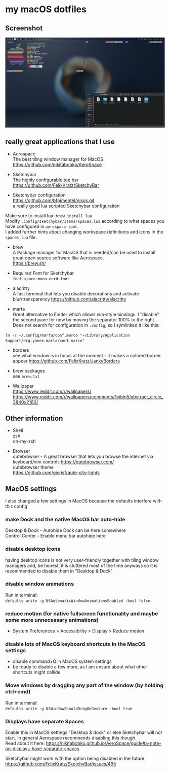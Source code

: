 # my macOS dotfiles

## Screenshot
<p align="center">
  <img src="rice.png" />
</p>

## really great applications that I use

- Aerospace  
The best tiling window manager for MacOS
https://github.com/nikitabobko/AeroSpace

- Sketchybar  
The highly configurable top bar
https://github.com/FelixKratz/SketchyBar

- Sketchybar configuration  
https://github.com/bfpimentel/nixos.git  
a really good lua scripted Sketchybar configuration  

Make sure to install lua: `brew install lua`  
Modify `.config/sketchybar/items/spaces.lua` according to what spaces you have configured in `aerospace.toml`.  
I added further hints about changing workspace definitions and icons in the `spaces.lua` file.  

- brew  
A Package manager for MacOS that is needed/can be used to install great open source software like Aerospace.   
https://brew.sh/

- Required Font for Sketchybar  
`font-space-mono-nerd-font`

- alacritty   
A fast terminal that lets you disable decorations and activate blur/transparency
https://github.com/alacritty/alacritty

- marta  
Great alternative to Finder which allows vim-style bindings. I "disable" the second pane for now by moving the separator 100% to the right. Does not search for configuration in `.config`, so I symlinked it like this:

`ln -s ~/.config/marta/conf.marco "~/Library/Application Support/org.yanex.marta/conf.marco"`

- borders  
see what window is in focus at the moment - it makes a colored border appear
https://github.com/FelixKratz/JankyBorders

- brew packages  
see `brew.txt`

- Wallpaper  
https://www.reddit.com/r/wallpapers/  
https://www.reddit.com/r/wallpapers/comments/1eibln5/abstract_circle_3840x2160/

## Other information

- Shell  
zsh  
oh-my-zsh  

- Browser  
qutebrowser - A great browser that lets you browse the internet via keyboard/vim controls
https://qutebrowser.com/  
qutebrowser theme  
https://github.com/gicrisf/qute-city-lights  

## MacOS settings

I also changed a few settings in MacOS because the defaults interfere with this config

### make Dock and the native MacOS bar auto-hide  
Desktop & Dock - Autohide Dock can be here somewhere  
Control Center - Enable menu bar autohide here  

### disable desktop icons
having desktop icons is not very user-friendly together with tiling window managers and, be honest, it is cluttered most of the time anyways so it is recommended to disable them in "Desktop & Dock"  

### disable window animations
Run in terminal:  
`defaults write -g NSAutomaticWindowAnimationsEnabled -bool false`

### reduce motion (for native fullscreen functionality and maybe some more unnecessary animations)
- System Preferences > Accessibility > Display > Reduce motion

### disable lots of MacOS keyboard shortcuts in the MacOS settings
- disable command+Q in MacOS system settings
- be ready to disable a few more, as I am unsure about what other shortcuts might collide

### Move windows by dragging any part of the window (by holding ctrl+cmd)
Run in terminal:  
`defaults write -g NSWindowShouldDragOnGesture -bool true`

### Displays have separate Spaces
Enable this in MacOS settings "Desktop & dock" or else Sketchybar will not start. In general Aerospace recommends disabling this though.  
Read about it here: https://nikitabobko.github.io/AeroSpace/guide#a-note-on-displays-have-separate-spaces  

Sketchybar might work with the option being disabled in the future.  
https://github.com/FelixKratz/SketchyBar/issues/495  
